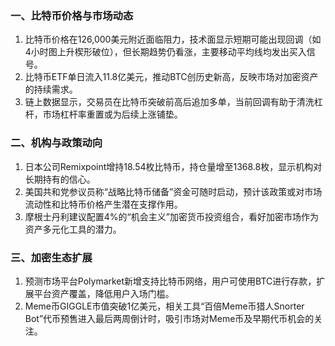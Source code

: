 ### 一、比特币价格与市场动态  
1. 比特币价格在126,000美元附近面临阻力，技术面显示短期可能出现回调（如4小时图上升楔形破位），但长期趋势仍看涨，主要移动平均线均发出买入信号。  
2. 比特币ETF单日流入11.8亿美元，推动BTC创历史新高，反映市场对加密资产的持续需求。  
3. 链上数据显示，交易员在比特币突破前高后追加多单，当前回调有助于清洗杠杆，市场杠杆率重置或为后续上涨铺垫。  

### 二、机构与政策动向  
1. 日本公司Remixpoint增持18.54枚比特币，持仓量增至1368.8枚，显示机构对长期持有的信心。  
2. 美国共和党参议员称“战略比特币储备”资金可随时启动，预计该政策或对市场流动性和比特币价格产生潜在支撑作用。  
3. 摩根士丹利建议配置4%的“机会主义”加密货币投资组合，看好加密市场作为资产多元化工具的潜力。  

### 三、加密生态扩展  
1. 预测市场平台Polymarket新增支持比特币网络，用户可使用BTC进行存款，扩展平台资产覆盖，降低用户入场门槛。  
2. Meme币GIGGLE市值突破1亿美元，相关工具“百倍Meme币猎人Snorter Bot”代币预售进入最后两周倒计时，吸引市场对Meme币及早期代币机会的关注。  
